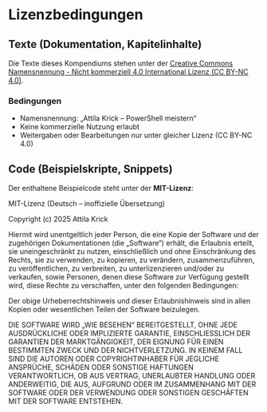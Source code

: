 # Lizenzbedingungen

## Texte (Dokumentation, Kapitelinhalte)

Die Texte dieses Kompendiums stehen unter der [Creative Commons Namensnennung - Nicht kommerziell 4.0 International Lizenz (CC BY-NC 4.0)](https://creativecommons.org/licenses/by-nc/4.0/deed.de).

### Bedingungen

- Namensnennung: „Attila Krick – PowerShell meistern“
- Keine kommerzielle Nutzung erlaubt
- Weitergaben oder Bearbeitungen nur unter gleicher Lizenz (CC BY-NC 4.0)

## Code (Beispielskripte, Snippets)

Der enthaltene Beispielcode steht unter der **MIT-Lizenz**:

MIT-Lizenz (Deutsch – inoffizielle Übersetzung)

Copyright (c) 2025 Attila Krick

Hiermit wird unentgeltlich jeder Person, die eine Kopie der Software und der
zugehörigen Dokumentationen (die „Software“) erhält, die Erlaubnis erteilt,
sie uneingeschränkt zu nutzen, einschließlich und ohne Einschränkung des
Rechts, sie zu verwenden, zu kopieren, zu verändern, zusammenzuführen, zu
veröffentlichen, zu verbreiten, zu unterlizenzieren und/oder zu verkaufen,
sowie Personen, denen diese Software zur Verfügung gestellt wird, diese Rechte
zu verschaffen, unter den folgenden Bedingungen:

Der obige Urheberrechtshinweis und dieser Erlaubnishinweis sind in allen
Kopien oder wesentlichen Teilen der Software beizulegen.

DIE SOFTWARE WIRD „WIE BESEHEN“ BEREITGESTELLT, OHNE JEDE AUSDRÜCKLICHE ODER
IMPLIZIERTE GARANTIE, EINSCHLIESSLICH DER GARANTIEN DER MARKTGÄNGIGKEIT, DER
EIGNUNG FÜR EINEN BESTIMMTEN ZWECK UND DER NICHTVERLETZUNG. IN KEINEM FALL
SIND DIE AUTOREN ODER COPYRIGHTINHABER FÜR JEGLICHE ANSPRÜCHE, SCHÄDEN ODER
SONSTIGE HAFTUNGEN VERANTWORTLICH, OB AUS VERTRAG, UNERLAUBTER HANDLUNG ODER
ANDERWEITIG, DIE AUS, AUFGRUND ODER IM ZUSAMMENHANG MIT DER SOFTWARE ODER DER
VERWENDUNG ODER SONSTIGEN GESCHÄFTEN MIT DER SOFTWARE ENTSTEHEN.
